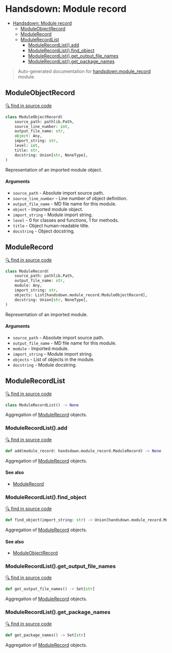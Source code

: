 # Handsdown: Module record

- [Handsdown: Module record](#handsdown-module-record)
  - [ModuleObjectRecord](#moduleobjectrecord)
  - [ModuleRecord](#modulerecord)
  - [ModuleRecordList](#modulerecordlist)
    - [ModuleRecordList().add](#modulerecordlistadd)
    - [ModuleRecordList().find_object](#modulerecordlistfind_object)
    - [ModuleRecordList().get_output_file_names](#modulerecordlistget_output_file_names)
    - [ModuleRecordList().get_package_names](#modulerecordlistget_package_names)

> Auto-generated documentation for [handsdown.module_record](../handsdown/module_record.py) module.

## ModuleObjectRecord

[🔍 find in source code](../handsdown/module_record.py#L7)

```python
class ModuleObjectRecord(
    source_path: pathlib.Path,
    source_line_number: int,
    output_file_name: str,
    object: Any,
    import_string: str,
    level: int,
    title: str,
    docstring: Union[str, NoneType],
)
```

Representation of an imported module object.

#### Arguments

- `source_path` - Absolute import source path.
- `source_line_number` - Line number of object definition.
- `output_file_name` - MD file name for this module.
- `object` - Imported module object.
- `import_string` - Module import string.
- `level` - 0 for classes and functions, 1 for methods.
- `title` - Object human-readable title.
- `docstring` - Object docstring.

## ModuleRecord

[🔍 find in source code](../handsdown/module_record.py#L33)

```python
class ModuleRecord(
    source_path: pathlib.Path,
    output_file_name: str,
    module: Any,
    import_string: str,
    objects: List[handsdown.module_record.ModuleObjectRecord],
    docstring: Union[str, NoneType],
)
```

Representation of an imported module.

#### Arguments

- `source_path` - Absolute import source path.
- `output_file_name` - MD file name for this module.
- `module` - Imported module.
- `import_string` - Module import string.
- `objects` - List of objects in the module.
- `docstring` - Module docstring.

## ModuleRecordList

[🔍 find in source code](../handsdown/module_record.py#L54)

```python
class ModuleRecordList() -> None
```

Aggregation of [ModuleRecord](#modulerecord) objects.

### ModuleRecordList().add

[🔍 find in source code](../handsdown/module_record.py#L93)

```python
def add(module_record: handsdown.module_record.ModuleRecord) -> None
```

Aggregation of [ModuleRecord](#modulerecord) objects.

#### See also

- [ModuleRecord](#modulerecord)

### ModuleRecordList().find_object

[🔍 find in source code](../handsdown/module_record.py#L63)

```python
def find_object(import_string: str) -> Union[handsdown.module_record.ModuleObjectRecord, NoneType]
```

Aggregation of [ModuleRecord](#modulerecord) objects.

#### See also

- [ModuleObjectRecord](#moduleobjectrecord)

### ModuleRecordList().get_output_file_names

[🔍 find in source code](../handsdown/module_record.py#L75)

```python
def get_output_file_names() -> Set[str]
```

Aggregation of [ModuleRecord](#modulerecord) objects.

### ModuleRecordList().get_package_names

[🔍 find in source code](../handsdown/module_record.py#L84)

```python
def get_package_names() -> Set[str]
```

Aggregation of [ModuleRecord](#modulerecord) objects.
